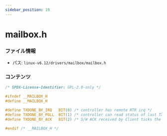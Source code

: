 ```yaml
---
sidebar_position: 19
---
```

# mailbox.h

### ファイル情報

- パス: `linux-v6.12/drivers/mailbox/mailbox.h`

### コンテンツ

```h
/* SPDX-License-Identifier: GPL-2.0-only */

#ifndef __MAILBOX_H
#define __MAILBOX_H

#define TXDONE_BY_IRQ	BIT(0) /* controller has remote RTR irq */
#define TXDONE_BY_POLL	BIT(1) /* controller can read status of last TX */
#define TXDONE_BY_ACK	BIT(2) /* S/W ACK received by Client ticks the TX */

#endif /* __MAILBOX_H */

```
